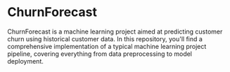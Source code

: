 # ChurnForecast
ChurnForecast is a machine learning project aimed at predicting customer churn using historical customer data. In this repository, you'll find a comprehensive implementation of a typical machine learning project pipeline, covering everything from data preprocessing to model deployment.

